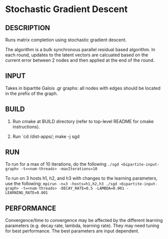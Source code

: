 Stochastic Gradient Descent
================================================================================

DESCRIPTION 
--------------------------------------------------------------------------------

Runs matrix completion using stochastic gradient descent.

The algorithm is a bulk synchronous parallel residual based algorithm. In
each round, updates to the latent vectors are calcuated based on the current
error between 2 nodes and then applied at the end of the round.

INPUT
--------------------------------------------------------------------------------

Takes in bipartite Galois .gr graphs: all nodes with edges should be located
in the prefix of the graph.

BUILD
--------------------------------------------------------------------------------

1. Run cmake at BUILD directory (refer to top-level README for cmake instructions).

2. Run `cd <BUILD>/dist-apps/; make -j sgd

RUN
--------------------------------------------------------------------------------

To run for a max of 10 iterations, do the following
`./sgd <bipartite-input-graph> -t=<num-threads> -maxIterations=10`

To run on 3 hosts h1, h2, and h3 with changes to the learning parameters, use the following:
`mpirun -n=3 -hosts=h1,h2,h3 ./sgd <bipartite-input-graph> -t=<num-threads> -DECAY_RATE=0.5 -LAMBDA=0.001 -LEARNING_RATE=0.001`

PERFORMANCE  
--------------------------------------------------------------------------------

Convergence/time to convergence may be affected by the different learning 
parameters (e.g. decay rate, lambda, learning rate). They may need tuning for
best performance. The best parameters are input dependent.

